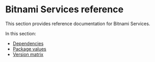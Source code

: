 # Bitnami Services reference

This section provides reference documentation for Bitnami Services.

In this section:

- [Dependencies](dependencies.hbs.md)
- [Package values](package-values.hbs.md)
- [Version matrix](version-matrix.hbs.md)
